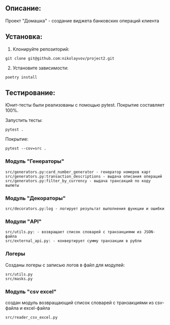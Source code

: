 ## Описание:

Проект "Домашка" - создание виджета банковских операций клиента

## Установка:

1. Клонируйте репозиторий:
```
git clone git@github.com:nikolayvov/project2.git
```

2. Установите зависимости:
```
poetry install
```

## Тестирование:

Юнит-тесты были реализованы с помощью pytest. Покрытие составляет 100%.

Запустить тесты:

```
pytest .
```

Покрытие:

```
pytest --cov=src .
```
### Модуль "Генераторы"

```
src/generators.py:card_number_generator - генератор номеров карт
src/generators.py:transaction_descriptions - выдача описания операций
src/generators.py:filter_by_currency - выдача трансакций по коду вылюты
```

### Модуль "Декораторы"

```
src/decorators.py:log - логирует результат выполнения функции и ошибки

```

### Модули "API"

```
src/utils.py: - возвращает список словарей с транзакциями из JSON-файла
src/external_api.py: - конвертирует сумму транзакции в рубли

```

### Логеры

Созданы логеры с записью логов в файл для модулей:

```
src/utils.py
src/masks.py

```

### Модуль "csv excel"

создан модуль возвращающий список словарей с транзакциями
из csv-файла и excel-файла

```
src/reader_csv_excel.py

```